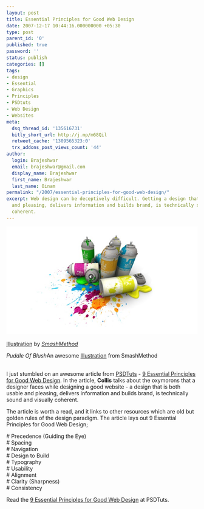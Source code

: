 ```yaml
---
layout: post
title: Essential Principles for Good Web Design
date: 2007-12-17 10:44:16.000000000 +05:30
type: post
parent_id: '0'
published: true
password: ''
status: publish
categories: []
tags:
- design
- Essential
- Graphics
- Principles
- PSDtuts
- Web Design
- Websites
meta:
  dsq_thread_id: '135616731'
  bitly_short_url: http://j.mp/m68Qil
  retweet_cache: '1309565323:0'
  trx_addons_post_views_count: '44'
author:
  login: Brajeshwar
  email: brajeshwar@gmail.com
  display_name: Brajeshwar
  first_name: Brajeshwar
  last_name: Oinam
permalink: "/2007/essential-principles-for-good-web-design/"
excerpt: Web design can be deceptively difficult. Getting a design that is both usable
  and pleasing, delivers information and builds brand, is technically sound and visually
  coherent.
---
```

<div class="figure"><img src="/static/2007/12/puddle-of-blush-by-smashmethod.jpg" alt="Puddle of Blush" />
<p class="credit"><abbr class="type" title="Illustration">Illustration</abbr> by <cite><a href="http://smashmethod.deviantart.com/">SmashMethod</a></cite></p>
<p class="caption"><em class="title">Puddle Of Blush</em>An awesome <a href="http://smashmethod.deviantart.com/art/Puddle-Of-Blush-25594200">Illustration</a> from SmashMethod</p>
</div>
<p><!--more--><br />
I just stumbled on an awesome article from <a href="http://psdtuts.com/">PSDTuts</a> - <a href="http://psdtuts.com/designing-tutorials/9-essential-principles-for-good-web-design/">9 Essential Principles for Good Web Design</a>. In the article, <strong>Collis</strong> talks about the oxymorons that a designer faces while designing a good website - a design that is both usable and pleasing, delivers information and builds brand, is technically sound and visually coherent.</p>
<p>The article is worth a read, and it links to other resources which are old but golden rules of the design paradigm. The article lays out 9 Essential Principles for Good Web Design;</p>
<p># Precedence (Guiding the Eye)<br />
# Spacing<br />
# Navigation<br />
# Design to Build<br />
# Typography<br />
# Usability<br />
# Alignment<br />
# Clarity (Sharpness)<br />
# Consistency</p>
<p>Read the <a href="http://psdtuts.com/designing-tutorials/9-essential-principles-for-good-web-design/">9 Essential Principles for Good Web Design</a> at PSDTuts.</p>
